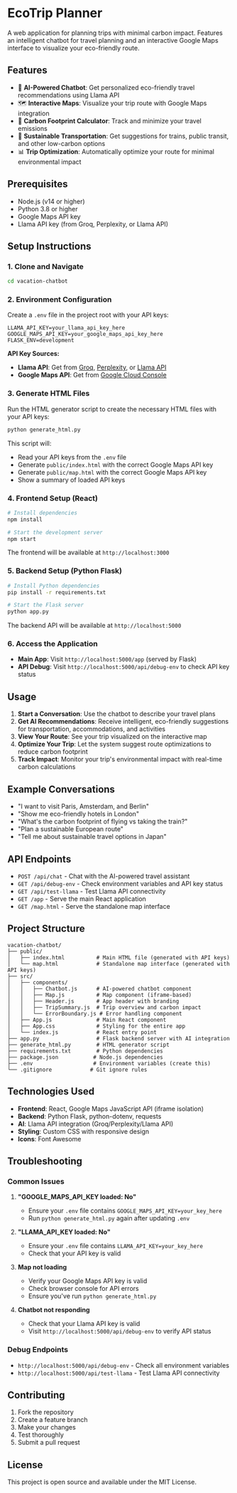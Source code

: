 # EcoTrip Planner

A web application for planning trips with minimal carbon impact. Features an intelligent chatbot for travel planning and an interactive Google Maps interface to visualize your eco-friendly route.

## Features

- 🤖 **AI-Powered Chatbot**: Get personalized eco-friendly travel recommendations using Llama API
- 🗺️ **Interactive Maps**: Visualize your trip route with Google Maps integration
- 🌱 **Carbon Footprint Calculator**: Track and minimize your travel emissions
- 🚂 **Sustainable Transportation**: Get suggestions for trains, public transit, and other low-carbon options
- 📊 **Trip Optimization**: Automatically optimize your route for minimal environmental impact

## Prerequisites

- Node.js (v14 or higher)
- Python 3.8 or higher
- Google Maps API key
- Llama API key (from Groq, Perplexity, or Llama API)

## Setup Instructions

### 1. Clone and Navigate
```bash
cd vacation-chatbot
```

### 2. Environment Configuration
Create a `.env` file in the project root with your API keys:

```env
LLAMA_API_KEY=your_llama_api_key_here
GOOGLE_MAPS_API_KEY=your_google_maps_api_key_here
FLASK_ENV=development
```

**API Key Sources:**
- **Llama API**: Get from [Groq](https://console.groq.com/), [Perplexity](https://www.perplexity.ai/), or [Llama API](https://llama-api.com/)
- **Google Maps API**: Get from [Google Cloud Console](https://console.cloud.google.com/)

### 3. Generate HTML Files
Run the HTML generator script to create the necessary HTML files with your API keys:

```bash
python generate_html.py
```

This script will:
- Read your API keys from the `.env` file
- Generate `public/index.html` with the correct Google Maps API key
- Generate `public/map.html` with the correct Google Maps API key
- Show a summary of loaded API keys

### 4. Frontend Setup (React)
```bash
# Install dependencies
npm install

# Start the development server
npm start
```

The frontend will be available at `http://localhost:3000`

### 5. Backend Setup (Python Flask)
```bash
# Install Python dependencies
pip install -r requirements.txt

# Start the Flask server
python app.py
```

The backend API will be available at `http://localhost:5000`

### 6. Access the Application
- **Main App**: Visit `http://localhost:5000/app` (served by Flask)
- **API Debug**: Visit `http://localhost:5000/api/debug-env` to check API key status

## Usage

1. **Start a Conversation**: Use the chatbot to describe your travel plans
2. **Get AI Recommendations**: Receive intelligent, eco-friendly suggestions for transportation, accommodations, and activities
3. **View Your Route**: See your trip visualized on the interactive map
4. **Optimize Your Trip**: Let the system suggest route optimizations to reduce carbon footprint
5. **Track Impact**: Monitor your trip's environmental impact with real-time carbon calculations

## Example Conversations

- "I want to visit Paris, Amsterdam, and Berlin"
- "Show me eco-friendly hotels in London"
- "What's the carbon footprint of flying vs taking the train?"
- "Plan a sustainable European route"
- "Tell me about sustainable travel options in Japan"

## API Endpoints

- `POST /api/chat` - Chat with the AI-powered travel assistant
- `GET /api/debug-env` - Check environment variables and API key status
- `GET /api/test-llama` - Test Llama API connectivity
- `GET /app` - Serve the main React application
- `GET /map.html` - Serve the standalone map interface

## Project Structure

```
vacation-chatbot/
├── public/
│   ├── index.html          # Main HTML file (generated with API keys)
│   └── map.html            # Standalone map interface (generated with API keys)
├── src/
│   ├── components/
│   │   ├── Chatbot.js      # AI-powered chatbot component
│   │   ├── Map.js          # Map component (iframe-based)
│   │   ├── Header.js       # App header with branding
│   │   ├── TripSummary.js  # Trip overview and carbon impact
│   │   └── ErrorBoundary.js # Error handling component
│   ├── App.js              # Main React component
│   ├── App.css             # Styling for the entire app
│   └── index.js            # React entry point
├── app.py                  # Flask backend server with AI integration
├── generate_html.py        # HTML generator script
├── requirements.txt        # Python dependencies
├── package.json           # Node.js dependencies
├── .env                   # Environment variables (create this)
└── .gitignore            # Git ignore rules
```

## Technologies Used

- **Frontend**: React, Google Maps JavaScript API (iframe isolation)
- **Backend**: Python Flask, python-dotenv, requests
- **AI**: Llama API integration (Groq/Perplexity/Llama API)
- **Styling**: Custom CSS with responsive design
- **Icons**: Font Awesome

## Troubleshooting

### Common Issues

1. **"GOOGLE_MAPS_API_KEY loaded: No"**
   - Ensure your `.env` file contains `GOOGLE_MAPS_API_KEY=your_key_here`
   - Run `python generate_html.py` again after updating `.env`

2. **"LLAMA_API_KEY loaded: No"**
   - Ensure your `.env` file contains `LLAMA_API_KEY=your_key_here`
   - Check that your API key is valid

3. **Map not loading**
   - Verify your Google Maps API key is valid
   - Check browser console for API errors
   - Ensure you've run `python generate_html.py`

4. **Chatbot not responding**
   - Check that your Llama API key is valid
   - Visit `http://localhost:5000/api/debug-env` to verify API status

### Debug Endpoints

- `http://localhost:5000/api/debug-env` - Check all environment variables
- `http://localhost:5000/api/test-llama` - Test Llama API connectivity

## Contributing

1. Fork the repository
2. Create a feature branch
3. Make your changes
4. Test thoroughly
5. Submit a pull request

## License

This project is open source and available under the MIT License.
